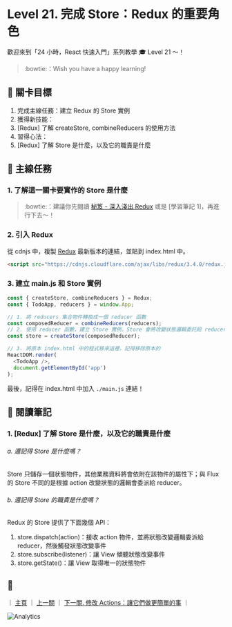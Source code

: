 # Level 21. 完成 Store：Redux 的重要角色

歡迎來到「24 小時，React 快速入門」系列教學 :mortar_board: Level 21 ～！
> :bowtie:：Wish you have a happy learning!


## :checkered_flag: 關卡目標

1. 完成主線任務：建立 Redux 的 Store 實例
2. 獲得新技能：
  1. [Redux] 了解 createStore, combineReducers 的使用方法
3. 習得心法：
  1. [Redux] 了解 Store 是什麼，以及它的職責是什麼


## :triangular_flag_on_post: 主線任務

### 1. 了解這一關卡要實作的 Store 是什麼

> :bowtie:：建議你先閱讀 [秘笈 - 深入淺出 Redux](https://medium.com/p/7b08403c4957) 或是 [學習筆記 1]，再進行下去～！

### 2. 引入 Redux

從 cdnjs 中，複製 [Redux](https://cdnjs.com/libraries/redux) 最新版本的連結，並貼到 index.html 中。

```html
<script src="https://cdnjs.cloudflare.com/ajax/libs/redux/3.4.0/redux.js"></script>
```

### 3. 建立 main.js 和 Store 實例

```js
const { createStore, combineReducers } = Redux;
const { TodoApp, reducers } = window.App;

// 1. 將 reducers 集合物件轉換成一個 reducer 函數
const composedReducer = combineReducers(reducers);
// 2. 使用 reducer 函數，建立 Store 實例，Store 會將改變狀態邏輯委託給 reducer 實作
const store = createStore(composedReducer);

// 3. 將原本 index.html 中的程式移來這裡，記得移除原本的
ReactDOM.render(
  <TodoApp />,
  document.getElementById('app')
);
```

最後，記得在 index.html 中加入 `./main.js` 連結！


## :book: 閱讀筆記

### 1. [Redux] 了解 Store 是什麼，以及它的職責是什麼

###### a. 還記得 Store 是什麼嗎？

Store 只儲存一個狀態物件，其他業務資料將會依附在該物件的屬性下；與 Flux 的 Store 不同的是根據 action 改變狀態的邏輯會委派給 reducer。

###### b. 還記得 Store 的職責是什麼嗎？

Redux 的 Store 提供了下面幾個 API：

1. store.dispatch(action)：接收 action 物件，並將狀態改變邏輯委派給 reducer，然後觸發狀態改變事件
2. store.subscribe(listener)：讓 View 傾聽狀態改變事件
3. store.getState()：讓 View 取得唯一的狀態物件


## :rocket:

｜ [主頁](../) ｜ [上一關](../level-20_redux-reducers) ｜ [下一關. 修改 Actions：讓它們做更簡單的事](../level-22_redux-actions) ｜


![Analytics](https://shining-ga-beacon.appspot.com/UA-77436651-1/level-21_redux-store?pixel)
